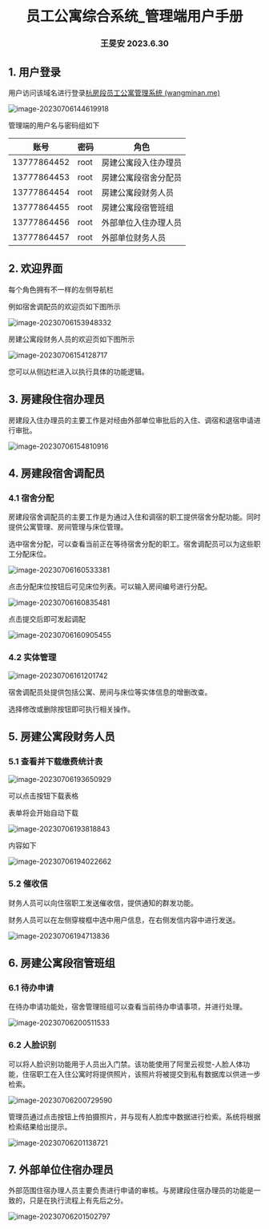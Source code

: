 <div align="center">
    <h1>
        员工公寓综合系统_管理端用户手册
    </h1>
    <h3>
        王旻安 2023.6.30
    </h3>
</div>



## 1. 用户登录

用户访问该域名进行登录[杭房段员工公寓管理系统 (wangminan.me)](https://apartment-admin.wangminan.me/login)

![image-20230706144619918](https://cdn.jsdelivr.net/gh/WangMinan/Pics/image-20230706144619918.png)

管理端的用户名与密码组如下

| 账号        | 密码 | 角色                 |
| ----------- | ---- | -------------------- |
| 13777864452 | root | 房建公寓段入住办理员 |
| 13777864453 | root | 房建公寓段宿舍分配员 |
| 13777864454 | root | 房建公寓段财务人员   |
| 13777864455 | root | 房建公寓段宿管班组   |
| 13777864456 | root | 外部单位入住办理人员 |
| 13777864457 | root | 外部单位财务人员     |



## 2. 欢迎界面

每个角色拥有不一样的左侧导航栏

例如宿舍调配员的欢迎页如下图所示

![image-20230706153948332](https://cdn.jsdelivr.net/gh/WangMinan/Pics/image-20230706153948332.png)

房建公寓段财务人员的欢迎页如下图所示

![image-20230706154128717](https://cdn.jsdelivr.net/gh/WangMinan/Pics/image-20230706154128717.png)

您可以从侧边栏进入以执行具体的功能逻辑。



## 3. 房建段住宿办理员

房建段入住办理员的主要工作是对经由外部单位审批后的入住、调宿和退宿申请进行审批。

![image-20230706154810916](https://cdn.jsdelivr.net/gh/WangMinan/Pics/image-20230706154810916.png)



## 4. 房建段宿舍调配员

### 4.1 宿舍分配

房建段宿舍调配员的主要工作是为通过入住和调宿的职工提供宿舍分配功能。同时提供公寓管理、房间管理与床位管理。

选中宿舍分配，可以查看当前正在等待宿舍分配的职工。宿舍调配员可以为这些职工分配床位。

![image-20230706160533381](https://cdn.jsdelivr.net/gh/WangMinan/Pics/image-20230706160533381.png)

点击分配床位按钮后可见床位列表。可以输入房间编号进行分配。

![image-20230706160835481](https://cdn.jsdelivr.net/gh/WangMinan/Pics/image-20230706160835481.png)

点击提交后即可发起调配

![image-20230706160905455](https://cdn.jsdelivr.net/gh/WangMinan/Pics/image-20230706160905455.png)

### 4.2 实体管理

![image-20230706161201742](https://cdn.jsdelivr.net/gh/WangMinan/Pics/image-20230706161201742.png)

宿舍调配员处提供包括公寓、房间与床位等实体信息的增删改查。

选择修改或删除按钮即可执行相关操作。



## 5. 房建公寓段财务人员

### 5.1 查看并下载缴费统计表

![image-20230706193650929](https://cdn.jsdelivr.net/gh/WangMinan/Pics/image-20230706193650929.png)

可以点击按钮下载表格

表单将会开始自动下载

![image-20230706193818843](https://cdn.jsdelivr.net/gh/WangMinan/Pics/image-20230706193818843.png)

内容如下

![image-20230706194022662](https://cdn.jsdelivr.net/gh/WangMinan/Pics/image-20230706194022662.png)



### 5.2 催收信

财务人员可以向住宿职工发送催收信，提供通知的群发功能。

财务人员可以在左侧穿梭框中选中用户信息，在右侧发信内容中进行发送。

![image-20230706194713836](https://cdn.jsdelivr.net/gh/WangMinan/Pics/image-20230706194713836.png)



## 6. 房建公寓段宿管班组

### 6.1 待办申请

在待办申请功能处，宿舍管理班组可以查看当前待办申请事项，并进行处理。

![image-20230706200511533](https://cdn.jsdelivr.net/gh/WangMinan/Pics/image-20230706200511533.png)

### 6.2 人脸识别

可以将人脸识别功能用于人员出入门禁。该功能使用了阿里云视觉-人脸人体功能，住宿职工在入住公寓时将提供照片，该照片将被提交到私有数据库以供进一步检索。

![image-20230706200729590](https://cdn.jsdelivr.net/gh/WangMinan/Pics/image-20230706200729590.png)

管理员通过点击按钮上传拍摄照片，并与现有人脸库中数据进行检索。系统将根据检索结果给出提示。

![image-20230706201138721](https://cdn.jsdelivr.net/gh/WangMinan/Pics/image-20230706201138721.png)



## 7. 外部单位住宿办理员

外部范围住宿办理人员主要负责进行申请的审核。与房建段住宿办理员的功能是一致的，只是在执行流程上有先后之分。

![image-20230706201502797](https://cdn.jsdelivr.net/gh/WangMinan/Pics/image-20230706201502797.png)